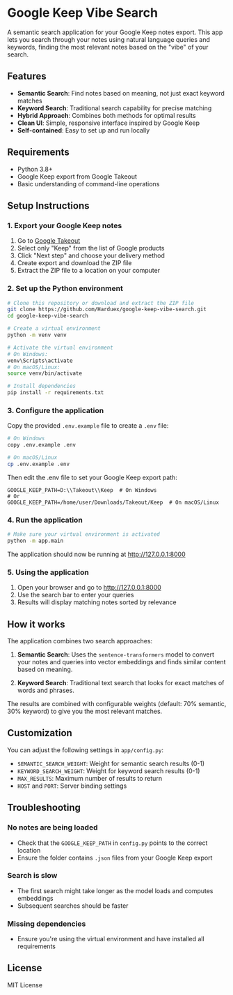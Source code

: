 # Google Keep Vibe Search

A semantic search application for your Google Keep notes export. This app lets you search through your notes using natural language queries and keywords, finding the most relevant notes based on the "vibe" of your search.

## Features

- **Semantic Search**: Find notes based on meaning, not just exact keyword matches
- **Keyword Search**: Traditional search capability for precise matching
- **Hybrid Approach**: Combines both methods for optimal results
- **Clean UI**: Simple, responsive interface inspired by Google Keep
- **Self-contained**: Easy to set up and run locally

## Requirements

- Python 3.8+
- Google Keep export from Google Takeout
- Basic understanding of command-line operations

## Setup Instructions

### 1. Export your Google Keep notes

1. Go to [Google Takeout](https://takeout.google.com/)
2. Select only "Keep" from the list of Google products
3. Click "Next step" and choose your delivery method
4. Create export and download the ZIP file
5. Extract the ZIP file to a location on your computer

### 2. Set up the Python environment

```bash
# Clone this repository or download and extract the ZIP file
git clone https://github.com/Harduex/google-keep-vibe-search.git
cd google-keep-vibe-search

# Create a virtual environment
python -m venv venv

# Activate the virtual environment
# On Windows:
venv\Scripts\activate
# On macOS/Linux:
source venv/bin/activate

# Install dependencies
pip install -r requirements.txt
```

### 3. Configure the application

Copy the provided `.env.example` file to create a `.env` file:

```bash
# On Windows
copy .env.example .env

# On macOS/Linux
cp .env.example .env
```

Then edit the .env file to set your Google Keep export path:

```
GOOGLE_KEEP_PATH=D:\\Takeout\\Keep  # On Windows
# Or
GOOGLE_KEEP_PATH=/home/user/Downloads/Takeout/Keep  # On macOS/Linux
```

### 4. Run the application

```bash
# Make sure your virtual environment is activated
python -m app.main
```

The application should now be running at http://127.0.0.1:8000

### 5. Using the application

1. Open your browser and go to http://127.0.0.1:8000
2. Use the search bar to enter your queries
3. Results will display matching notes sorted by relevance

## How it works

The application combines two search approaches:

1. **Semantic Search**: Uses the `sentence-transformers` model to convert your notes and queries into vector embeddings and finds similar content based on meaning.

2. **Keyword Search**: Traditional text search that looks for exact matches of words and phrases.

The results are combined with configurable weights (default: 70% semantic, 30% keyword) to give you the most relevant matches.

## Customization

You can adjust the following settings in `app/config.py`:

- `SEMANTIC_SEARCH_WEIGHT`: Weight for semantic search results (0-1)
- `KEYWORD_SEARCH_WEIGHT`: Weight for keyword search results (0-1)
- `MAX_RESULTS`: Maximum number of results to return
- `HOST` and `PORT`: Server binding settings

## Troubleshooting

### No notes are being loaded

- Check that the `GOOGLE_KEEP_PATH` in `config.py` points to the correct location
- Ensure the folder contains `.json` files from your Google Keep export

### Search is slow

- The first search might take longer as the model loads and computes embeddings
- Subsequent searches should be faster

### Missing dependencies

- Ensure you're using the virtual environment and have installed all requirements

## License

MIT License